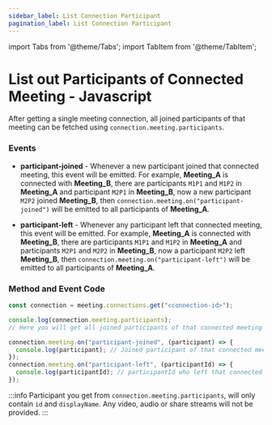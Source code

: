 ```yaml
---
sidebar_label: List Connection Participant
pagination_label: List Connection Participant
---
```


import Tabs from '@theme/Tabs';
import TabItem from '@theme/TabItem';

# List out Participants of Connected Meeting - Javascript

After getting a single meeting connection, all joined participants of that meeting can be fetched using `connection.meeting.participants`.

### Events

- **participant-joined** - Whenever a new participant joined that connected meeting, this event will be emitted. For example, **Meeting_A** is connected with **Meeting_B**, there are participants `M1P1` and `M1P2` in **Meeting_A** and participant `M2P1` in **Meeting_B**, now a new participant `M2P2` joined **Meeting_B**, then `connection.meeting.on("participant-joined")` will be emitted to all participants of **Meeting_A**.

- **participant-left** - Whenever any participant left that connected meeting, this event will be emitted. For example, **Meeting_A** is connected with **Meeting_B**, there are participants `M1P1` and `M1P2` in **Meeting_A** and participants `M2P1` and `M2P2` in **Meeting_B**, now a participant `M2P2` left **Meeting_B**, then `connection.meeting.on("participant-left")` will be emitted to all participants of **Meeting_A**.

### **Method and Event Code**

```js
const connection = meeting.connections.get("<connection-id>");

console.log(connection.meeting.participants);
// Here you will get all joined participants of that connected meeting

connection.meeting.on("participant-joined", (participant) => {
  console.log(participant); // Joined participant of that connected meeting
});
connection.meeting.on("participant-left", (participantId) => {
  console.log(participantId); // participantId who left that connected meeting
});
```

:::info
Participant you get from `connection.meeting.participants`, will only contain `id` and `displayName`. Any video, audio or share streams will not be provided.
:::
